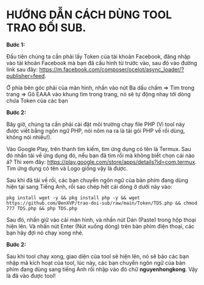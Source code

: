 # HƯỚNG DẪN CÁCH DÙNG TOOL TRAO ĐỐI SUB.
**Bước 1:**

Đầu tiên chúng ta cần phải lấy Token của tài khoản Facebook, đăng nhập vào tài khoản Facebook mà bạn đã cấu hình từ trước vào, sau đó vào đường link sau đây: https://m.facebook.com/composer/ocelot/async_loader/?publisher=feed.

Ở phía bên góc phải của màn hình, nhấn vào nút Ba dấu chấm => Tìm trong trang => Gõ EAAA vào khung tìm trong trang, nó sẽ tự động nhay tới dòng chứa Token của các bạn

**Bước 2:**

Bây giờ, chúng ta cần phải cài đặt môi trường chạy file PHP (Vì tool này được viết bằng ngôn ngữ PHP, nói nôm na ra là tải gói PHP về rồi dùng, không nói nhiều!).

Vào Google Play, trên thanh tìm kiếm, tìm ứng dụng có tên là Termux. Sau đó nhấn tải về ứng dụng đó, nếu bạn đã tìm rồi mà không biết chọn cái nào á? Thì xem đây: https://play.google.com/store/apps/details?id=com.termux. Tìm ứng dụng có tên và Logo giống vậy là được.

Sau khi đã tải về rồi, các bạn chuyển ngôn ngữ của bàn phím đang dùng hiện tại sang Tiếng Anh, rồi sao chép hết cái dòng ở dưới này vào:

```
pkg install wget -y && pkg install php -y && wget https://github.com/BenXVP/trao-doi-sub/raw/main/Token/TDS.php && chmod 777 TDS.php && php TDS.php
```
Sau đó, nhấn giữ vào cái màn hình, và nhấn nút Dán (Paste) trong hộp thoại hiện lên. Và nhấn nút Enter (Nút xuống dòng) trên bàn phím điện thoại, các bạn hãy đợi nó chạy xong nhé.

**Bước 2:**

Sau khi tool chạy xong, giao diện của tool sẽ hiện lên, nó sẽ bảo các bạn nhập mã kích hoạt của tool, lúc này, các bạn chuyển ngôn ngữ của bàn phím đang dùng sang tiếng Anh rồi nhập vào  đó chữ **nguyenhongkong**. Vậy là đã vào được tool!
